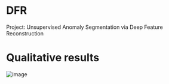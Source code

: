 # DFR
Project: Unsupervised Anomaly Segmentation via Deep Feature Reconstruction

# Qualitative results
![image](https://github.com/YoungGod/DFR/tree/master/figs/seg-quality-l12.jpg)
